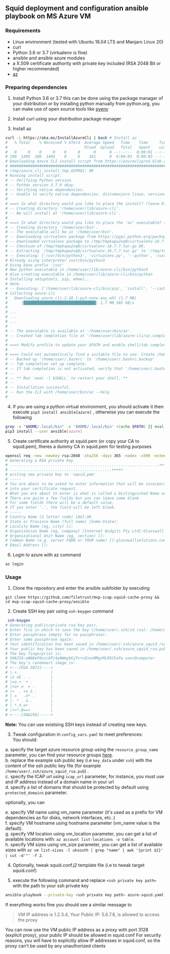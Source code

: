 ## Squid deployment and configuration ansible playbook on MS Azure VM

### Requirements
- Linux environment (tested with Ubuntu 18.04 LTS and Manjaro Linux 20)
- curl
- Python 3.6 or 3.7 (virtualenv is fine)
- ansible and ansible azure modules
- a X.509 certificate authority with  private key included (RSA 2048 Bit or higher recommended)
- [az](https://docs.microsoft.com/en-us/cli/azure/?view=azure-cli-latest)

### Preparing dependencies
1. Install Python 3.6 or 3.7 this can be done using the package manager of your distribution or by installing python manually from python.org, you can make use of open source tools like [pyenv](https://github.com/pyenv/pyenv)

2. Install curl using your distribution package manager
3. Install az

```bash
curl -L https://aka.ms/InstallAzureCli | bash # Install az
#   % Total    % Received % Xferd  Average Speed   Time    Time     Time  Current
#                                  Dload  Upload   Total   Spent    Left  Speed
#   0     0    0     0    0     0      0      0 --:--:--  0:00:01 --:--:--     0
# 100  1405  100  1405    0     0    361      0  0:00:03  0:00:03 --:--:--   827
# Downloading Azure CLI install script from https://azurecliprod.blob.core.windows.net/install.py to /tmp/azure_cli_install_tmp_A2PRQ1.
# ######################################################################## 100.0%
# /tmp/azure_cli_install_tmp_A2PRQ1: OK
# Running install script.
# -- Verifying Python version.
# -- Python version 3.7.9 okay.
# -- Verifying native dependencies.
# -- Unable to verify native dependencies. dist=manjaro linux, version=None. Continuing...
# 
# ===> In what directory would you like to place the install? (leave blank to use '/home/user/lib/azure-cli'): 
# -- Creating directory '/home/user/lib/azure-cli'.
# -- We will install at '/home/user/lib/azure-cli'.
# 
# ===> In what directory would you like to place the 'az' executable? (leave blank to use '/home/user/bin'): 
# -- Creating directory '/home/user/bin'.
# -- The executable will be in '/home/user/bin'.
# -- Downloading virtualenv package from https://pypi.python.org/packages/source/v/virtualenv/virtualenv-16.7.7.tar.gz.
# -- Downloaded virtualenv package to /tmp/tmpkapw2xq0/virtualenv-16.7.7.tar.gz.
# -- Checksum of /tmp/tmpkapw2xq0/virtualenv-16.7.7.tar.gz OK.
# -- Extracting '/tmp/tmpkapw2xq0/virtualenv-16.7.7.tar.gz' to '/tmp/tmpkapw2xq0'.
# -- Executing: ['/usr/bin/python3', 'virtualenv.py', '--python', '/usr/bin/python3', '/home/user/lib/azure-cli']
# Already using interpreter /usr/bin/python3
# Using base prefix '/usr'
# New python executable in /home/user/lib/azure-cli/bin/python3
# Also creating executable in /home/user/lib/azure-cli/bin/python
# Installing setuptools, pip, wheel...
# done.
# -- Executing: ['/home/user/lib/azure-cli/bin/pip', 'install', '--cache-dir', '/tmp/tmpkapw2xq0', 'azure-cli', '--upgrade']
# Collecting azure-cli
#   Downloading azure_cli-2.10.1-py3-none-any.whl (1.7 MB)
#      |████████████████████████████████| 1.7 MB 585 kB/s 
# 
# ...
# ...
# ...
# 
# -- The executable is available at '/home/user/bin/az'.
# -- Created tab completion file at '/home/user/lib/azure-cli/az.completion'
# 
# ===> Modify profile to update your $PATH and enable shell/tab completion now? (Y/n):y
# 
# ===> Could not automatically find a suitable file to use. Create /home/user/.bashrc now? (Y/n): y
# -- Backed up '/home/user/.bashrc' to '/home/user/.bashrc.backup'
# -- Tab completion set up complete.
# -- If tab completion is not activated, verify that '/home/user/.bashrc' is sourced by your shell.
# -- 
# -- ** Run `exec -l $SHELL` to restart your shell. **
# -- 
# -- Installation successful.
# -- Run the CLI with /home/user/bin/az --help
# 
```

4. If you are using a python virtual environment, you should activate it then execute `pip3 install ansible[azure]` , otherwise you can execute the following

```bash
grep -e "$HOME/.local/bin" -e '$HOME/.local/bin' <(echo $PATH) || eval $(echo 'export PATH=$PATH:$HOME/.local/bin' | tee -a ~/.bashrc)
pip3 install --user ansible[azure]
```

5. Create certificate authority at squid.pem (or copy your CA to squid.pem), theres a dummy CA in squid.pem for testing purposes

```bash
openssl req -new -newkey rsa:2048 -sha256 -days 365 -nodes -x509 -extensions v3_ca -keyout squid.pem -out squid.pem
# Generating a RSA private key
# ..................................................................+++++
# .............................................+++++
# writing new private key to 'squid.pem'
# -----
# You are about to be asked to enter information that will be incorporated
# into your certificate request.
# What you are about to enter is what is called a Distinguished Name or a DN.
# There are quite a few fields but you can leave some blank
# For some fields there will be a default value,
# If you enter '.', the field will be left blank.
# -----
# Country Name (2 letter code) [AU]:UK
# State or Province Name (full name) [Some-State]:
# Locality Name (eg, city) []:
# Organization Name (eg, company) [Internet Widgits Pty Ltd]:Glasswall Solutions Limited
# Organizational Unit Name (eg, section) []:
# Common Name (e.g. server FQDN or YOUR name) []:glasswallsolutions.com
# Email Address []:
```

6. Login to azure with az command 

```bash
az login
```

### Usage
1. Clone the repository and enter the ansible subfolder by executing
```
git clone https://github.com/filetrust/mvp-icap-squid-cache-proxy && cd mvp-icap-squid-cache-proxy/ansible
```
2. Create SSH key pair using `ssh-keygen` command
   
```bash
 ssh-keygen 
# Generating public/private rsa key pair.
# Enter file in which to save the key (/home/user/.ssh/id_rsa): /home/user/.ssh/azure_squid_rsa
# Enter passphrase (empty for no passphrase): 
# Enter same passphrase again: 
# Your identification has been saved in /home/user/.ssh/azure_squid_rsa
# Your public key has been saved in /home/user/.ssh/azure_squid_rsa.pub
# The key fingerprint is:
# SHA256:wNN6eF6oic6Pj4yNWmybGjFv+nZnuxMMgxMLR5CKaFw user@computer
# The key's randomart image is:
# +---[RSA 3072]----+
# |.+.              |
# |o oE . .         |
# |=o.+  + .        |
# |+o+ o  = .       |
# |+  . +o S .      |
# | =   .o* .       |
# |. * . o..        |
# | *.X.o+          |
# |+=*.B==+         |
# +----[SHA256]-----+
```
**Note:** You can use existsing SSH keys instead of creating new keys.

3. Tweak configuration in ```config_vars.yaml``` to meet preferences:  
 You should:
 
 a. specify the target azure resource group using the `resource_group_name` parameter, you can find your resource groups [here](https://portal.azure.com/#blade/HubsExtension/BrowseResourceGroups).  
 b. replace the example ssh public key (i.e `key_data` under `ssh`) with the content of the ssh public key file (for example `/home/user/.ssh/azure_squid_rsa.pub`) .  
 c. specify the ICAP url using `icap_url` parameter, for instance, you must use and IP address instead of a domain name in your url  
 d. specify a list of domains that should be protected by default using `protected_domains` parameter.  
 
 optionally, you can
 
 e. specify VM name using vm_name parameter (it's used as a prefix for VM dependencies as for disks, network interfaces, etc..)  
 f. specify VM hostname using hostname parameter (vm_name value is the default).  
 g. specify VM location using vm_location parameter, you can get a list of available locations with: `az account list-locations -o table`.  
 h. specify VM sizes  using vm_size parameter, you can get a list of available sizes with `az vm list-sizes -l uksouth | grep "name" | awk '{print $2}' | cut -d'"' -f 2`.

4. Optionally, tweak squid.conf.j2 template file (i.e to tweak target squid.conf)

5. execute the following command and replace `<ssh private key path>` with the path to your ssh private key

```bash
ansible-playbook --private-key <ssh private key path> azure-squid.yaml
```

If everything works fine you should see a similar message to 
> VM IP address is 1.2.3.4, Your Public IP: 5.6.7.8, is allowed to access the proxy

You can now use the VM public IP address as a proxy with port 3128 (explicit proxy), your public IP should be allowed in squid.conf
For security reasons, you will have to explicitly allow IP addresses in squid.conf, so the proxy can't be used by any unauthorized clients